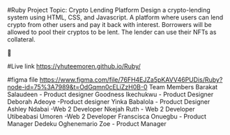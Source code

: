 #Ruby
Project Topic: Crypto Lending Platform Design a crypto-lending system using HTML, CSS, and Javascript. A platform where users can lend crypto from other users and pay it back with interest. Borrowers will be allowed to pool their cryptos to be lent. The lender can use their NFTs as collateral.

🚀

#Live link
https://yhuteemoren.github.io/Ruby/

#figma file https://www.figma.com/file/76FH4EJZa5pKAVV46PUDis/Ruby?node-id=75%3A7989&t=OdGqmn0cELiZzH0B-0
Team Members
Barakat Salaudeen - Product designer
Goodness Ikechukwu - Product Designer
Deborah Adeoye -Product designer
Yinka Babalola - Product Designer
Ashley Ndabai -Web 2 Developer
Nkejah Ruth - Web 2 Developer
Utibeabasi Umoren -Web 2 Developer
Franscisca Onuegbu - Product Manager
Dedeku Oghenemario Zoe - Product Manager
